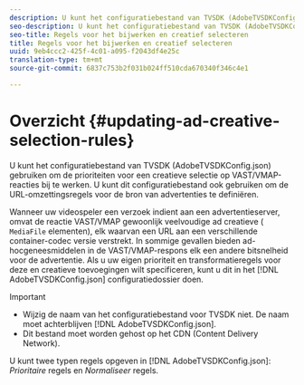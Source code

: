 ```yaml
---
description: U kunt het configuratiebestand van TVSDK (AdobeTVSDKConfig.json) gebruiken om de prioriteiten voor een creatieve selectie op VAST/VMAP-reacties bij te werken. U kunt dit configuratiebestand ook gebruiken om de URL-omzettingsregels voor de bron van advertenties te definiëren.
seo-description: U kunt het configuratiebestand van TVSDK (AdobeTVSDKConfig.json) gebruiken om de prioriteiten voor een creatieve selectie op VAST/VMAP-reacties bij te werken. U kunt dit configuratiebestand ook gebruiken om de URL-omzettingsregels voor de bron van advertenties te definiëren.
seo-title: Regels voor het bijwerken en creatief selecteren
title: Regels voor het bijwerken en creatief selecteren
uuid: 9eb4ccc2-425f-4c01-a095-f2043df4e25c
translation-type: tm+mt
source-git-commit: 6837c753b2f031b024ff510cda670340f346c4e1

---
```



# Overzicht {#updating-ad-creative-selection-rules}

U kunt het configuratiebestand van TVSDK (AdobeTVSDKConfig.json) gebruiken om de prioriteiten voor een creatieve selectie op VAST/VMAP-reacties bij te werken. U kunt dit configuratiebestand ook gebruiken om de URL-omzettingsregels voor de bron van advertenties te definiëren.

Wanneer uw videospeler een verzoek indient aan een advertentieserver, omvat de reactie VAST/VMAP gewoonlijk veelvoudige ad creatieve ( `MediaFile` elementen), elk waarvan een URL aan een verschillende container-codec versie verstrekt. In sommige gevallen bieden ad-hocgeneesmiddelen in de VAST/VMAP-respons elk een andere bitsnelheid voor de advertentie. Als u uw eigen prioriteit en transformatieregels voor deze en creatieve toevoegingen wilt specificeren, kunt u dit in het [!DNL AdobeTVSDKConfig.json] configuratiedossier doen.

>[!IMPORTANT]
>
>* Wijzig de naam van het configuratiebestand voor TVSDK niet. De naam moet achterblijven [!DNL AdobeTVSDKConfig.json].
>* Dit bestand moet worden gehost op het CDN (Content Delivery Network).
>



U kunt twee typen regels opgeven in [!DNL AdobeTVSDKConfig.json]: *Prioritaire* regels en *Normaliseer* regels.
